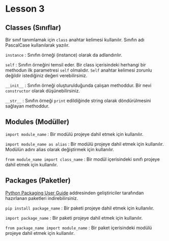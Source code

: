 # Lesson 3

## Classes (Sınıflar)

Bir sınıf tanımlamak için `class` anahtar kelimesi kullanılır. Sınıfın adı PascalCase kullanılarak yazılır.

`instance` : Sınıfın örneği (instance) olarak da adlandırılır.

`self` : Sınıfın örneğini temsil eder. Bir class içerisindeki herhangi bir methodun ilk parametresi `self`
olmalıdır. `Self` anahtar kelimesi zorunlu değildir istediğiniz değeri verebilirsiniz.

`__init__` : Sınıfın örneği oluşturulduğunda çalışan methoddur. Bir nevi `constructor` olarak düşünebilirsiniz.

`__str__` : Sınıfın örneği `print` edildiğinde string olarak döndürülmesini sağlayan methoddur.

## Modules (Modüller)

`import module_name` : Bir modülü projeye dahil etmek için kullanılır.

`import module_name as alias` : Bir modülü projeye dahil etmek için kullanılır. Modülün adını alias olarak değiştirmek
için kullanılır.

`from module_name import class_name` : Bir modül içerisindeki sınıfı projeye dahil etmek için kullanılır.

## Packages (Paketler)

[Python Packaging User Guide](https://pypi.org/project/pip/) addresinden geliştiriciler tarafından hazırlanan paketleri
indirebilirsiniz.

`pip install package_name` : Bir paketi projeye dahil etmek için kullanılır.

`import package_name` : Bir paketi projeye dahil etmek için kullanılır.

`from package_name import module_name` : Bir paket içerisindeki modülü projeye dahil etmek için kullanılır.